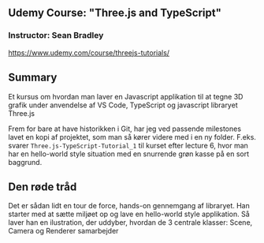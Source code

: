 ## Udemy Course: "Three.js and TypeScript"

### Instructor: Sean Bradley

https://www.udemy.com/course/threejs-tutorials/


## Summary

Et kursus om hvordan man laver en Javascript applikation til at tegne 3D grafik under anvendelse af VS Code, TypeScript og javascript libraryet Three.js

Frem for bare at have historikken i Git, har jeg ved passende milestones lavet en kopi af projektet, som man så kører videre med i en ny folder. F.eks. svarer `Three.js-TypeScript-Tutorial_1` til kurset efter lecture 6, hvor man har en hello-world style situation med en snurrende grøn kasse på en sort baggrund.

## Den røde tråd

Det er sådan lidt en tour de force, hands-on gennemgang af libraryet. Han starter med at sætte miljøet op og lave en hello-world style applikation. Så laver han en ilustration, der uddyber, hvordan de 3 centrale klasser: Scene, Camera og Renderer samarbejder

